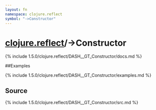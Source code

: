 ```yaml
---
layout: fn
namespace: clojure.reflect
symbol: "->Constructor"
---
```


# [clojure.reflect](../)/->Constructor

{% include 1.5.0/clojure.reflect/DASH__GT_Constructor/docs.md %}

##Examples

{% include 1.5.0/clojure.reflect/DASH__GT_Constructor/examples.md %}
## Source
{% include 1.5.0/clojure.reflect/DASH__GT_Constructor/src.md %}

